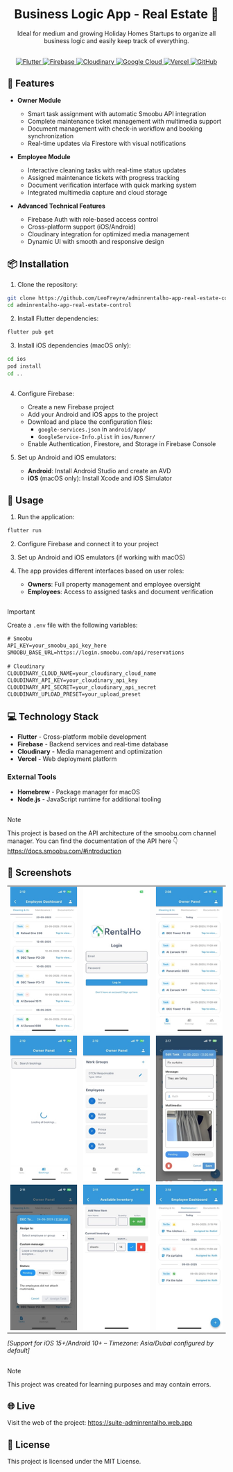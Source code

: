 <h1 align="center">Business Logic App - Real Estate 📱</h1>
<div align="center">
  Ideal for medium and growing Holiday Homes Startups to organize all business logic and easily keep track of everything.
  <br>
  <br>
<p align="center">
  <a href="https://flutter.dev/">
    <img src="https://img.shields.io/badge/Flutter-blue?style=flat-square&logo=flutter" alt="Flutter" />
  </a>
  <a href="https://firebase.google.com/">
    <img src="https://img.shields.io/badge/Firebase-orange?style=flat-square&logo=firebase" alt="Firebase" />
  </a>
  <a href="https://cloudinary.com/">
    <img src="https://img.shields.io/badge/Cloudinary-blue?style=flat-square&logo=cloudinary" alt="Cloudinary" />
  </a>
  <a href="https://cloud.google.com/">
    <img src="https://img.shields.io/badge/Google%20Cloud-red?style=flat-square&logo=google-cloud" alt="Google Cloud" />
  </a>
  <a href="https://vercel.com/">
    <img src="https://img.shields.io/badge/Vercel-black?style=flat-square&logo=vercel" alt="Vercel" />
  </a>
  <a href="https://github.com/LeoFreyre/adminrentalho-app-real-estate-control">
    <img src="https://img.shields.io/badge/GitHub-Repository-gray?style=flat-square&logo=github" alt="GitHub" />
  </a>
</p>
</div>

## 🌟 Features
- **Owner Module**
  - Smart task assignment with automatic Smoobu API integration
  - Complete maintenance ticket management with multimedia support
  - Document management with check-in workflow and booking synchronization
  - Real-time updates via Firestore with visual notifications

- **Employee Module**
  - Interactive cleaning tasks with real-time status updates
  - Assigned maintenance tickets with progress tracking
  - Document verification interface with quick marking system
  - Integrated multimedia capture and cloud storage

- **Advanced Technical Features**
  - Firebase Auth with role-based access control
  - Cross-platform support (iOS/Android)
  - Cloudinary integration for optimized media management
  - Dynamic UI with smooth and responsive design

## 📦 Installation
1. Clone the repository:
```bash
git clone https://github.com/LeoFreyre/adminrentalho-app-real-estate-control.git
cd adminrentalho-app-real-estate-control
```

2. Install Flutter dependencies:
```bash
flutter pub get
```

3. Install iOS dependencies (macOS only):
```bash
cd ios
pod install
cd ..
```
##
4. Configure Firebase:
   - Create a new Firebase project
   - Add your Android and iOS apps to the project
   - Download and place the configuration files:
     - `google-services.json` in `android/app/`
     - `GoogleService-Info.plist` in `ios/Runner/`
   - Enable Authentication, Firestore, and Storage in Firebase Console

5. Set up Android and iOS emulators:
   - **Android**: Install Android Studio and create an AVD
   - **iOS** (macOS only): Install Xcode and iOS Simulator

## 🚀 Usage
1. Run the application:
```bash
flutter run
```

2. Configure Firebase and connect it to your project

3. Set up Android and iOS emulators (if working with macOS)

4. The app provides different interfaces based on user roles:
   - **Owners**: Full property management and employee oversight
   - **Employees**: Access to assigned tasks and document verification

##

> [!IMPORTANT]
> Create a `.env` file with the following variables:
```env
# Smoobu
API_KEY=your_smoobu_api_key_here
SMOOBU_BASE_URL=https://login.smoobu.com/api/reservations

# Cloudinary
CLOUDINARY_CLOUD_NAME=your_cloudinary_cloud_name
CLOUDINARY_API_KEY=your_cloudinary_api_key
CLOUDINARY_API_SECRET=your_cloudinary_api_secret
CLOUDINARY_UPLOAD_PRESET=your_upload_preset

```

## 💻 Technology Stack
- **Flutter** - Cross-platform mobile development
- **Firebase** - Backend services and real-time database
- **Cloudinary** - Media management and optimization
- **Vercel** - Web deployment platform

### External Tools
- **Homebrew** - Package manager for macOS
- **Node.js** - JavaScript runtime for additional tooling

##

>[!NOTE]
> This project is based on the API architecture of the smoobu.com channel manager. You can find the documentation of the API here 👇
> https://docs.smoobu.com/#introduction

## 📸 Screenshots

<div align="center">

<table>
  <tr>
    <td><img src="https://github.com/LeoFreyre/adminrentalho-app-real-estate-control/blob/main/Screenshots/09D8593C-C819-473B-B7D9-4CEAAE63F655_4_5005_c.jpeg?raw=true" width="250"/></td>
    <td><img src="https://github.com/LeoFreyre/adminrentalho-app-real-estate-control/blob/main/Screenshots/0F80B5B2-7CE8-4F88-B393-669B313B9B62_4_5005_c.jpeg?raw=true" width="250"/></td>
    <td><img src="https://github.com/LeoFreyre/adminrentalho-app-real-estate-control/blob/main/Screenshots/115BC7AA-72E3-407D-8A98-2B6F17B45A93_4_5005_c.jpeg?raw=true" width="250"/></td>
  </tr>
  <tr>
    <td><img src="https://github.com/LeoFreyre/adminrentalho-app-real-estate-control/blob/main/Screenshots/183D5DA1-3A4E-4DE8-AF00-0C015D0EE7FC_4_5005_c.jpeg?raw=true" width="250"/></td>
    <td><img src="https://github.com/LeoFreyre/adminrentalho-app-real-estate-control/blob/main/Screenshots/3A237C94-A2B5-4EBE-9504-532583DC7993_4_5005_c.jpeg?raw=true" width="250"/></td>
    <td><img src="https://github.com/LeoFreyre/adminrentalho-app-real-estate-control/blob/main/Screenshots/A4ADA533-4DC4-4BF9-9B9C-308E43E15C3F_4_5005_c.jpeg?raw=true" width="250"/></td>
  </tr>
  <tr>
    <td><img src="https://github.com/LeoFreyre/adminrentalho-app-real-estate-control/blob/main/Screenshots/D51AC1DF-FDB8-43C5-920F-6FB3D1667224_4_5005_c.jpeg?raw=true" width="250"/></td>
    <td><img src="https://github.com/LeoFreyre/adminrentalho-app-real-estate-control/blob/main/Screenshots/D9F9EA7B-6EED-4CFE-9AA1-33F1B0CC2D59_4_5005_c.jpeg?raw=true" width="250"/></td>
    <td><img src="https://github.com/LeoFreyre/adminrentalho-app-real-estate-control/blob/main/Screenshots/DA22B31B-D8CA-4CC3-B952-F8640DE52514_4_5005_c.jpeg?raw=true" width="250"/></td>
  </tr>
</table>

</div>

*[Support for iOS 15+/Android 10+ – Timezone: Asia/Dubai configured by default]*

##
>[!NOTE]
> This project was created for learning purposes and may contain errors.

## 🌐 Live
Visit the web of the project: https://suite-adminrentalho.web.app

## 📄 License
This project is licensed under the MIT License.

